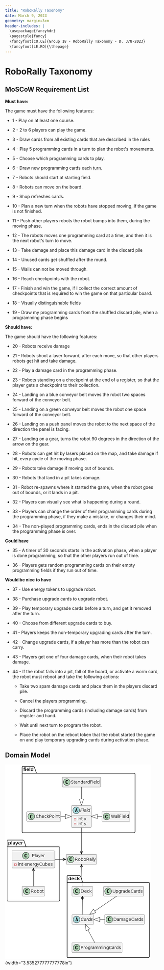 ```yaml
---
title: "RoboRally Taxonomy"
date: March 9, 2023
geometry: margin=3cm
header-includes: |
  \usepackage{fancyhdr}
  \pagestyle{fancy}
  \fancyfoot[CO,CE]{Group 18 - RoboRally Taxonomy - D. 3/8-2023}
  \fancyfoot[LE,RO]{\thepage}
---
```


# RoboRally Taxonomy

## MoSCoW Requirement List

**Must have:**

The game must have the following features:

- 1 - Play on at least one course.

- 2 - 2 to 6 players can play the game.

- 3 - Draw cards from all existing cards that are described in the
  rules

- 4 - Play 5 programming cards in a turn to plan the robot\'s
  movements.

- 5 - Choose which programming cards to play.

- 6 - Draw new programming cards each turn.

- 7 - Robots should start at starting field.

- 8 - Robots can move on the board.

- 9 - Shop refreshes cards.

- 10 - Plan a new turn when the robots have stopped moving, if the
  game is not finished.

- 11 - Push other players robots the robot bumps into them, during the
  moving phase.

- 12 - The robots moves one programming card at a time, and then it is
  the next robot\'s turn to move.

- 13 - Take damage and place this damage card in the discard pile

- 14 - Unused cards get shuffled after the round.

- 15 - Walls can not be moved through.

- 16 - Reach checkpoints with the robot.

- 17 - Finish and win the game, if I collect the correct amount of
  checkpoints that is required to win the game on that particular
  board.

- 18 - Visually distinguishable fields

- 19 - Draw my programming cards from the shuffled discard pile, when
  a programming phase begins

**Should have:**

The game should have the following features:

- 20 - Robots receive damage

- 21 - Robots shoot a laser forward, after each move, so that other
  players robots get hit and take damage.

- 22 - Play a damage card in the programming phase.

- 23 - Robots standing on a checkpoint at the end of a register, so
  that the player gets a checkpoint to their collection.

- 24 - Landing on a blue conveyor belt moves the robot two spaces
  forward of the conveyor belt.

- 25 - Landing on a green conveyor belt moves the robot one space
  forward of the conveyor belt.

- 26 - Landing on a push panel moves the robot to the next space of
  the direction the panel is facing.

- 27 - Landing on a gear, turns the robot 90 degrees in the direction
  of the arrow on the gear.

- 28 - Robots can get hit by lasers placed on the map, and take damage
  if hit, every cycle of the moving phase.

- 29 - Robots take damage if moving out of bounds.

- 30 - Robots that land in a pit takes damage.

- 31 - Robot re-spawns where it started the game, when the robot goes
  out of bounds, or it lands in a pit.

- 32 - Players can visually see what is happening during a round.

- 33 - Players can change the order of their programming cards during
  the programming phase, if they make a mistake, or changes their
  mind.

- 34 - The non-played programming cards, ends in the discard pile when
  the programming phase is over.

**Could have**

- 35 - A timer of 30 seconds starts in the activation phase, when a
  player is done programming, so that the other players run out of
  time.

- 36 - Players gets random programming cards on their empty
  programming fields if they run out of time.

**Would be nice to have**

- 37 - Use energy tokens to upgrade robot.

- 38 - Purchase upgrade cards to upgrade robot.

- 39 - Play temporary upgrade cards before a turn, and get it removed
  after the turn.

- 40 - Choose from different upgrade cards to buy.

- 41 - Players keeps the non-temporary upgrading cards after the turn.

- 42 - Change upgrade cards, if a player has more than the robot can
  carry.

- 43 - Players get one of four damage cards, when their robot takes
  damage.

- 44 - If the robot falls into a pit, fall of the board, or activate a
  worm card, the robot must reboot and take the following actions:

  - Take two spam damage cards and place them in the players discard
    pile.

  - Cancel the players programming.

  - Discard the programming cards (including damage cards) from register and hand.

  - Wait until next turn to program the robot.

  - Place the robot on the reboot token that the robot started the game on and play temporary upgrading cards during activation phase.

## Domain Model

![RoboRally taxonomy](./media/media/image1.png){width="3.535277777777778in"}
